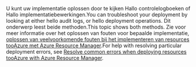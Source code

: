 <span data-ttu-id="154d0-101">U kunt uw implementatie oplossen door te kijken Hallo controlelogboeken of Hallo implementatiebewerkingen.</span><span class="sxs-lookup"><span data-stu-id="154d0-101">You can troubleshoot your deployment by looking at either hello audit logs, or hello deployment operations.</span></span> <span data-ttu-id="154d0-102">Dit onderwerp leest beide methoden.</span><span class="sxs-lookup"><span data-stu-id="154d0-102">This topic shows both methods.</span></span> <span data-ttu-id="154d0-103">Zie voor meer informatie over het oplossen van fouten voor bepaalde implementatie, [oplossen van veelvoorkomende fouten bij het implementeren van resources tooAzure met Azure Resource Manager](../articles/azure-resource-manager/resource-manager-common-deployment-errors.md).</span><span class="sxs-lookup"><span data-stu-id="154d0-103">For help with resolving particular deployment errors, see [Resolve common errors when deploying resources tooAzure with Azure Resource Manager](../articles/azure-resource-manager/resource-manager-common-deployment-errors.md).</span></span>

